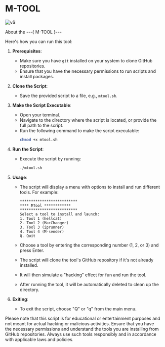 # M-TOOL

![v$](https://github.com/strangedreamer4/M-TOOL/assets/82073583/e63fd90c-dc0c-4de5-9701-d9aeac80c60c)

About the ---{ M-TOOL }---

Here's how you can run this tool:

1. **Prerequisites**:
   - Make sure you have `git` installed on your system to clone GitHub repositories.
   - Ensure that you have the necessary permissions to run scripts and install packages.

2. **Clone the Script**:
   - Save the provided script to a file, e.g., `mtool.sh`.

3. **Make the Script Executable**:
   - Open your terminal.
   - Navigate to the directory where the script is located, or provide the full path to the script.
   - Run the following command to make the script executable:
     ```bash
     chmod +x mtool.sh
     ```

4. **Run the Script**:
   - Execute the script by running:
     ```bash
     ./mtool.sh
     ```

5. **Usage**:
   - The script will display a menu with options to install and run different tools. For example:
     ```
     **************************
     **** MTool ************
     **************************
     Select a tool to install and launch:
     1. Tool 1 (hellcat)
     2. Tool 2 (MacChanger)
     3. Tool 3 (iprunner)
     4. Tool 4 (M-sender)
     Q. Quit
     ```

   - Choose a tool by entering the corresponding number (1, 2, or 3) and press Enter.
   - The script will clone the tool's GitHub repository if it's not already installed.
   - It will then simulate a "hacking" effect for fun and run the tool.
   - After running the tool, it will be automatically deleted to clean up the directory.

6. **Exiting**:
   - To exit the script, choose "Q" or "q" from the main menu.

Please note that this script is for educational or entertainment purposes and not meant for actual hacking or malicious activities. Ensure that you have the necessary permissions and understand the tools you are installing from GitHub repositories. Always use such tools responsibly and in accordance with applicable laws and policies.
